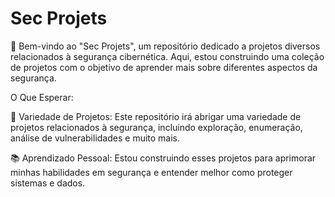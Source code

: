 # Sec Projets

👋 Bem-vindo ao "Sec Projets", um repositório dedicado a projetos diversos relacionados à segurança cibernética. Aqui, estou construindo uma coleção de projetos com o objetivo de aprender mais sobre diferentes aspectos da segurança.

O Que Esperar:

🔐 Variedade de Projetos: Este repositório irá abrigar uma variedade de projetos relacionados à segurança, incluindo exploração, enumeração, análise de vulnerabilidades e muito mais.

📚 Aprendizado Pessoal: Estou construindo esses projetos para aprimorar minhas habilidades em segurança e entender melhor como proteger sistemas e dados. 

